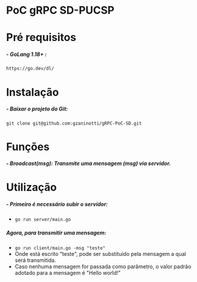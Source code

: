 # PoC gRPC SD-PUCSP
# Pré requisitos
##### - GoLang 1.18+ : 
`https://go.dev/dl/`
# Instalação
##### - Baixar o projeto do Git:
```git clone git@github.com:gzaninotti/gRPC-PoC-SD.git```
#  Funções
##### - Broadcast(msg): Transmite uma mensagem (msg) via servidor.
# Utilização
##### - Primeiro é necessário subir o servidor:
- ```go run server/main.go```
##### Agora, para transmitir uma mensagem:
- ```go run client/main.go -msg "teste"```
- Onde está escrito "teste", pode ser substituido pela mensagem a qual será transmitida.
- Caso nenhuma mensagem for passada como parâmetro, o valor padrão adotado para a mensagem é "Hello world!"